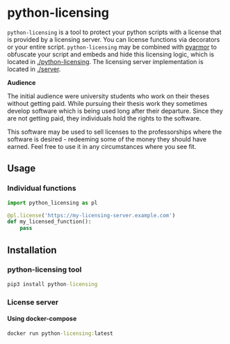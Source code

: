 # python-licensing
```python-licensing``` is a tool to protect your python scripts with a license that is provided by a licensing server. You can license functions via decorators or your entire script. ```python-licensing``` may be combined with [pyarmor](https://github.com/dashingsoft/pyarmor) to obfuscate your script and embeds and hide this licensing logic, which is located in [./python-licensing](./python-licensing). The licensing server implementation is located in [./server](./server).

**Audience**

The initial audience were university students who work on their theses without getting paid. While pursuing their thesis work they sometimes develop software which is being used long after their departure. Since they are not getting paid, they individuals hold the rights to the software.

This software may be used to sell licenses to the professorships where the software is desired - redeeming some of the money they should have earned. Feel free to use it in any circumstances where you see fit.

## Usage
### Individual functions
```python
import python_licensing as pl

@pl.license('https://my-licensing-server.example.com')
def my_licensed_function():
    pass
```

## Installation
### python-licensing tool
```cmd
pip3 install python-licensing
```

### License server
#### Using docker-compose
```cmd
docker run python-licensing:latest
```